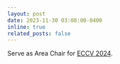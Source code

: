 ```yaml
---
layout: post
date: 2023-11-30 03:08:00-0400
inline: true
related_posts: false
---
```


Serve as Area Chair for [ECCV 2024](https://eccv.ecva.net/).
